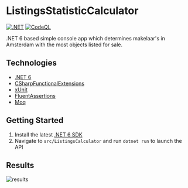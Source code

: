 # ListingsStatisticCalculator
[![.NET](https://github.com/divanchyshyn/ListingsStatisticCalculator/actions/workflows/dotnet.yml/badge.svg?branch=main)](https://github.com/divanchyshyn/ListingsStatisticCalculator/actions/workflows/dotnet.yml)
[![CodeQL](https://github.com/divanchyshyn/ListingsStatisticCalculator/actions/workflows/codeql-analysis.yml/badge.svg?branch=main)](https://github.com/divanchyshyn/ListingsStatisticCalculator/actions/workflows/codeql-analysis.yml)

.NET 6 based simple console app which determines makelaar's in Amsterdam with the most objects listed for sale.

## Technologies

* [.NET 6](https://learn.microsoft.com/en-us/dotnet/core/whats-new/dotnet-6)
* [CSharpFunctionalExtensions](https://github.com/vkhorikov/CSharpFunctionalExtensions) 
* [xUnit](https://xunit.net/)
* [FluentAssertions](https://fluentassertions.com/) 
* [Moq](https://github.com/moq)

## Getting Started

1. Install the latest [.NET 6 SDK](https://dotnet.microsoft.com/download/dotnet/6.0)
2. Navigate to `src/ListingsCalculator` and run `dotnet run` to launch the API

## Results

![results](https://user-images.githubusercontent.com/9357531/197073558-eacfc658-79f2-4208-a124-55640f4d7f87.png)
